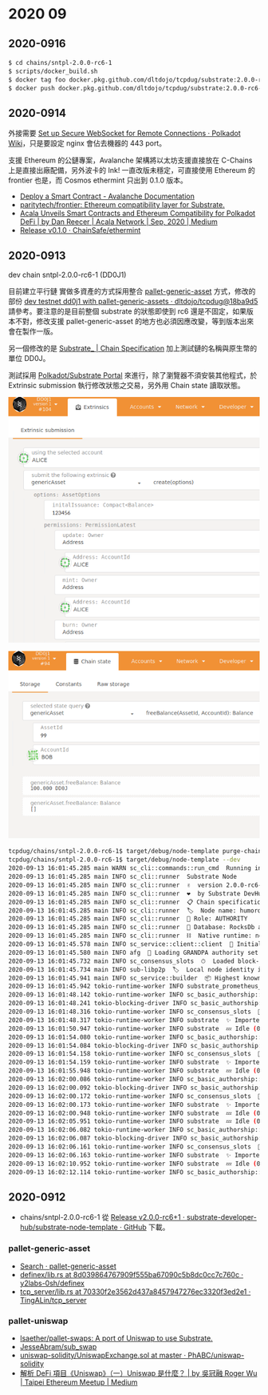 # 2020 09

## 2020-0916

```sh
$ cd chains/sntpl-2.0.0-rc6-1
$ scripts/docker_build.sh
$ docker tag foo docker.pkg.github.com/dltdojo/tcpdug/substrate:2.0.0-rc6-1
$ docker push docker.pkg.github.com/dltdojo/tcpdug/substrate:2.0.0-rc6-1
```

## 2020-0914

外接需要 [Set up Secure WebSocket for Remote Connections · Polkadot Wiki](https://wiki.polkadot.network/docs/en/maintain-wss)，只是要設定 nginx 會佔去機器的 443 port。

支援 Ethereum 的公鏈專案，Avalanche 架構將以太坊支援直接放在 C-Chains 上是直接出廠配備，另外波卡的 Ink! 一直改版未穩定，可直接使用 Ethereum 的 frontier 也是，而 Cosmos ethermint 只出到 0.1.0 版本。 

- [Deploy a Smart Contract - Avalanche Documentation](https://docs.avax.network/v1.0/en/tutorials/deploy-a-smart-contract/)
- [paritytech/frontier: Ethereum compatibility layer for Substrate.](https://github.com/paritytech/frontier)
- [Acala Unveils Smart Contracts and Ethereum Compatibility for Polkadot DeFi | by Dan Reecer | Acala Network | Sep, 2020 | Medium](https://medium.com/acalanetwork/acala-unveils-smart-contracts-and-ethereum-compatibility-for-polkadot-defi-588b3891e53d)
- [Release v0.1.0 · ChainSafe/ethermint](https://github.com/ChainSafe/ethermint/releases/tag/v0.1.0)

## 2020-0913

dev chain sntpl-2.0.0-rc6-1 (DD0J1)

目前建立平行鏈  實做多資產的方式採用整合 [pallet-generic-asset](https://github.com/paritytech/substrate/tree/master/frame/generic-asset) 方式，修改的部份 [dev testnet dd0j1 with pallet-generic-assets · dltdojo/tcpdug@18ba9d5](https://github.com/dltdojo/tcpdug/commit/18ba9d5c309f0c3ab1924c8f47bf433c17d96e24) 請參考。要注意的是目前整個 substrate 的狀態即使到 rc6 還是不固定，如果版本不對，修改支援 pallet-generic-asset 的地方也必須因應改變，等到版本出來會在製作一版。

另一個修改的是 [Substrate_ | Chain Specification](https://www.substrate.io/kb/integrate/chain-spec) 加上測試鏈的名稱與原生幣的單位 DD0J。

測試採用 [Polkadot/Substrate Portal](https://polkadot.js.org/apps/) 來進行，除了瀏覽器不須安裝其他程式，於 Extrinsic submission 執行修改狀態之交易，另外用 Chain state 讀取狀態。

![img1](images/asset-create-2020-09-13.png)

![img1](images/assets-state-2020-09-13.png)

```sh
tcpdug/chains/sntpl-2.0.0-rc6-1$ target/debug/node-template purge-chain --dev
tcpdug/chains/sntpl-2.0.0-rc6-1$ target/debug/node-template --dev
2020-09-13 16:01:45.285 main WARN sc_cli::commands::run_cmd  Running in --dev mode, RPC CORS has been disabled.
2020-09-13 16:01:45.285 main INFO sc_cli::runner  Substrate Node
2020-09-13 16:01:45.285 main INFO sc_cli::runner  ✌️  version 2.0.0-rc6-75c8517-x86_64-linux-gnu
2020-09-13 16:01:45.285 main INFO sc_cli::runner  ❤️  by Substrate DevHub <https://github.com/substrate-developer-hub>, 2017-2020
2020-09-13 16:01:45.285 main INFO sc_cli::runner  📋 Chain specification: DD0J1
2020-09-13 16:01:45.285 main INFO sc_cli::runner  🏷  Node name: humorous-mark-0633
2020-09-13 16:01:45.285 main INFO sc_cli::runner  👤 Role: AUTHORITY
2020-09-13 16:01:45.285 main INFO sc_cli::runner  💾 Database: RocksDb at /home/foo/.local/share/node-template/chains/dev/db
2020-09-13 16:01:45.285 main INFO sc_cli::runner  ⛓  Native runtime: node-template-1 (node-template-1.tx1.au1)
2020-09-13 16:01:45.578 main INFO sc_service::client::client  🔨 Initializing Genesis block/state (state: 0x8acb…319b, header-hash: 0x29fd…0203)
2020-09-13 16:01:45.580 main INFO afg  👴 Loading GRANDPA authority set from genesis on what appears to be first startup.
2020-09-13 16:01:45.732 main INFO sc_consensus_slots  ⏱  Loaded block-time = 6000 milliseconds from genesis on first-launch
2020-09-13 16:01:45.734 main INFO sub-libp2p  🏷  Local node identity is: 12D3KooWEXv1Uycg2JAfPF8W5517vd3E3i4QcqMUUCCMGyNvvGvp (legacy representation: QmXHs2s7QTY6zGhehnQBaaqb3ZyDZjKHEzmiJK1333P3Wf)
2020-09-13 16:01:45.941 main INFO sc_service::builder  📦 Highest known block at #0
2020-09-13 16:01:45.942 tokio-runtime-worker INFO substrate_prometheus_endpoint::known_os  〽 Prometheus server started at 127.0.0.1:9615
2020-09-13 16:01:48.142 tokio-runtime-worker INFO sc_basic_authorship::basic_authorship  🙌 Starting consensus session on top of parent 0x29fd8c02b8245939800299eb5f05b6be53bc08a4038e7a6fa218646852f10203
2020-09-13 16:01:48.241 tokio-blocking-driver INFO sc_basic_authorship::basic_authorship  🎁 Prepared block for proposing at 1 [hash: 0x0ddbf622c96a0505999e1bee913986b75d95da4f2d3b6bd5601487e662500789; parent_hash: 0x29fd…0203; extrinsics (1): [0x4c72…5fde]]
2020-09-13 16:01:48.316 tokio-runtime-worker INFO sc_consensus_slots  🔖 Pre-sealed block for proposal at 1. Hash now 0xb247b277111ed2826d8f073fac6aa48cf4327a949e9297050aeeb17ae0a88c04, previously 0x0ddbf622c96a0505999e1bee913986b75d95da4f2d3b6bd5601487e662500789.
2020-09-13 16:01:48.317 tokio-runtime-worker INFO substrate  ✨ Imported #1 (0xb247…8c04)
2020-09-13 16:01:50.947 tokio-runtime-worker INFO substrate  💤 Idle (0 peers), best: #1 (0xb247…8c04), finalized #0 (0x29fd…0203), ⬇ 0 ⬆ 0
2020-09-13 16:01:54.080 tokio-runtime-worker INFO sc_basic_authorship::basic_authorship  🙌 Starting consensus session on top of parent 0xb247b277111ed2826d8f073fac6aa48cf4327a949e9297050aeeb17ae0a88c04
2020-09-13 16:01:54.084 tokio-blocking-driver INFO sc_basic_authorship::basic_authorship  🎁 Prepared block for proposing at 2 [hash: 0xd820b547f6c22d061710424b35d913e80433c3d33dbfc6a4df9266e4e4dabb5b; parent_hash: 0xb247…8c04; extrinsics (1): [0x6389…247c]]
2020-09-13 16:01:54.158 tokio-runtime-worker INFO sc_consensus_slots  🔖 Pre-sealed block for proposal at 2. Hash now 0x1fcfffdfaa78fba345483cbd57c333fefb066d61bcefcb180f65d64cf14d0002, previously 0xd820b547f6c22d061710424b35d913e80433c3d33dbfc6a4df9266e4e4dabb5b.
2020-09-13 16:01:54.159 tokio-runtime-worker INFO substrate  ✨ Imported #2 (0x1fcf…0002)
2020-09-13 16:01:55.948 tokio-runtime-worker INFO substrate  💤 Idle (0 peers), best: #2 (0x1fcf…0002), finalized #0 (0x29fd…0203), ⬇ 0 ⬆ 0
2020-09-13 16:02:00.086 tokio-runtime-worker INFO sc_basic_authorship::basic_authorship  🙌 Starting consensus session on top of parent 0x1fcfffdfaa78fba345483cbd57c333fefb066d61bcefcb180f65d64cf14d0002
2020-09-13 16:02:00.092 tokio-blocking-driver INFO sc_basic_authorship::basic_authorship  🎁 Prepared block for proposing at 3 [hash: 0x310c6457f43aad2d9dcb5e647d54c69806bdbbc55c3137e162ed1e3b67e99588; parent_hash: 0x1fcf…0002; extrinsics (1): [0x578f…adba]]
2020-09-13 16:02:00.172 tokio-runtime-worker INFO sc_consensus_slots  🔖 Pre-sealed block for proposal at 3. Hash now 0x0d8b308561d6986fab59870aed55062f8aee027609fd924edeebd196d35383d0, previously 0x310c6457f43aad2d9dcb5e647d54c69806bdbbc55c3137e162ed1e3b67e99588.
2020-09-13 16:02:00.173 tokio-runtime-worker INFO substrate  ✨ Imported #3 (0x0d8b…83d0)
2020-09-13 16:02:00.948 tokio-runtime-worker INFO substrate  💤 Idle (0 peers), best: #3 (0x0d8b…83d0), finalized #0 (0x29fd…0203), ⬇ 0 ⬆ 0
2020-09-13 16:02:05.951 tokio-runtime-worker INFO substrate  💤 Idle (0 peers), best: #3 (0x0d8b…83d0), finalized #1 (0xb247…8c04), ⬇ 0 ⬆ 0
2020-09-13 16:02:06.082 tokio-runtime-worker INFO sc_basic_authorship::basic_authorship  🙌 Starting consensus session on top of parent 0x0d8b308561d6986fab59870aed55062f8aee027609fd924edeebd196d35383d0
2020-09-13 16:02:06.087 tokio-blocking-driver INFO sc_basic_authorship::basic_authorship  🎁 Prepared block for proposing at 4 [hash: 0xf1210a9be44be3c3834bb1230fd23e38478f86b1bdcb53d8c6148caffa3ba9a7; parent_hash: 0x0d8b…83d0; extrinsics (1): [0xcf37…b69a]]
2020-09-13 16:02:06.161 tokio-runtime-worker INFO sc_consensus_slots  🔖 Pre-sealed block for proposal at 4. Hash now 0x65c9786710a5086451ff83d003cc1e31d182c2b703900825473e44c3354377fb, previously 0xf1210a9be44be3c3834bb1230fd23e38478f86b1bdcb53d8c6148caffa3ba9a7.
2020-09-13 16:02:06.163 tokio-runtime-worker INFO substrate  ✨ Imported #4 (0x65c9…77fb)
2020-09-13 16:02:10.952 tokio-runtime-worker INFO substrate  💤 Idle (0 peers), best: #4 (0x65c9…77fb), finalized #2 (0x1fcf…0002), ⬇ 0 ⬆ 0
2020-09-13 16:02:12.114 tokio-runtime-worker INFO sc_basic_authorship::basic_authorship  🙌 Starting consensus session on top of parent 0x65c9786710a5086451ff83d003cc1e31d182c2b703900825473e44c3354377fb

```


## 2020-0912

- chains/sntpl-2.0.0-rc6-1 從 [Release v2.0.0-rc6+1 · substrate-developer-hub/substrate-node-template · GitHub](https://github.com/substrate-developer-hub/substrate-node-template/releases/tag/v2.0.0-rc6%2B1) 下載。


### pallet-generic-asset

- [Search · pallet-generic-asset](https://github.com/search?l=TOML&o=desc&q=pallet-generic-asset&s=indexed&type=Code)
- [definex/lib.rs at 8d039864767909f555ba67090c5b8dc0cc7c760c · y2labs-0sh/definex](https://github.com/y2labs-0sh/definex/blob/8d039864767909f555ba67090c5b8dc0cc7c760c/pallets/deposit-loan/src/lib.rs#L101)
- [tcp_server/lib.rs at 70330f2e3562d437a8457947276ec3320f3ed2e1 · TingALin/tcp_server](https://github.com/TingALin/tcp_server/blob/70330f2e3562d437a8457947276ec3320f3ed2e1/substrate-node-template-master/pallets/erc20/src/lib.rs#L14)

### pallet-uniswap

- [lsaether/pallet-swaps: A port of Uniswap to use Substrate.](https://github.com/lsaether/pallet-swaps)
- [JesseAbram/sub_swap](https://github.com/JesseAbram/sub_swap)
- [uniswap-solidity/UniswapExchange.sol at master · PhABC/uniswap-solidity](https://github.com/PhABC/uniswap-solidity/blob/master/contracts/uniswap/UniswapExchange.sol)
- [解析 DeFi 項目《Uniswap》（一）Uniswap 是什麼？ | by 吳冠融 Roger Wu | Taipei Ethereum Meetup | Medium](https://medium.com/taipei-ethereum-meetup/defi-uniswap-1-e36db975e4ae)

